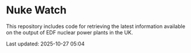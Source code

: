 # Nuke Watch

This repository includes code for retrieving the latest information available on the output of EDF nuclear power plants in the UK.

Last updated: 2025-10-27 05:04